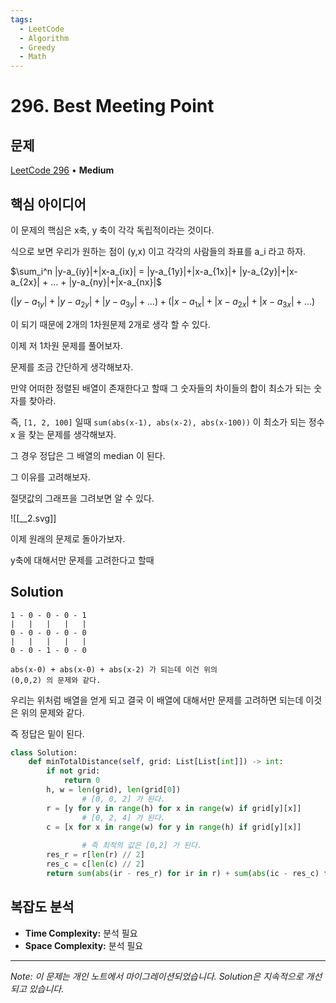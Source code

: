 ```yaml
---
tags:
  - LeetCode
  - Algorithm
  - Greedy
  - Math
---
```


# 296. Best Meeting Point

## 문제

[LeetCode 296](https://leetcode.com/problems/best-meeting-point/) • **Medium**

## 핵심 아이디어

이 문제의 핵심은 x축, y 축이 각각 독립적이라는 것이다.

식으로 보면 우리가 원하는 점이 (y,x) 이고 각각의 사람들의 좌표를 a_i 라고 하자.

$\sum_i^n |y-a_{iy}|+|x-a_{ix}| = |y-a_{1y}|+|x-a_{1x}|+ |y-a_{2y}|+|x-a_{2x}| + ... + |y-a_{ny}|+|x-a_{nx}|$

$(|y-a_{1y}|+|y-a_{2y}|+|y-a_{3y}|+... )+(|x-a_{1x}|+|x-a_{2x}|+|x-a_{3x}|+...)$

이 되기 때문에 2개의 1차원문제 2개로 생각 할 수 있다.

이제 저 1차원 문제를 풀어보자.

  

문제를 조금 간단하게 생각해보자.

만약 어떠한 정렬된 배열이 존재한다고 할때 그 숫자들의 차이들의 합이 최소가 되는 숫자를 찾아라.

즉, `[1, 2, 100]` 일때 `sum(abs(x-1), abs(x-2), abs(x-100))` 이 최소가 되는 정수 x 을 찾는 문제를 생각해보자.

그 경우 정답은 그 배열의 median 이 된다.

그 이유를 고려해보자.

절댓값의 그래프을 그려보면 알 수 있다.

  

![[__2.svg]]

  

이제 원래의 문제로 돌아가보자.

y축에 대해서만 문제를 고려한다고 할때

## Solution

```Plain
1 - 0 - 0 - 0 - 1
|   |   |   |   |
0 - 0 - 0 - 0 - 0
|   |   |   |   |
0 - 0 - 1 - 0 - 0

abs(x-0) + abs(x-0) + abs(x-2) 가 되는데 이건 위의
(0,0,2) 의 문제와 같다.
```

우리는 위처럼 배열을 얻게 되고 결국 이 배열에 대해서만 문제를 고려하면 되는데 이것은 위의 문제와 같다.

  

즉 정답은 밑이 된다.

```python
class Solution:
    def minTotalDistance(self, grid: List[List[int]]) -> int:
        if not grid:
            return 0
        h, w = len(grid), len(grid[0])
				# [0, 0, 2] 가 된다.
        r = [y for y in range(h) for x in range(w) if grid[y][x]]
				# [0, 2, 4] 가 된다.
        c = [x for x in range(w) for y in range(h) if grid[y][x]]
				
				# 즉 최적의 값은 [0,2] 가 된다.
        res_r = r[len(r) // 2]
        res_c = c[len(c) // 2]
        return sum(abs(ir - res_r) for ir in r) + sum(abs(ic - res_c) for ic in c)
```

## 복잡도 분석

- **Time Complexity:** 분석 필요
- **Space Complexity:** 분석 필요


---

*Note: 이 문제는 개인 노트에서 마이그레이션되었습니다. Solution은 지속적으로 개선되고 있습니다.*
